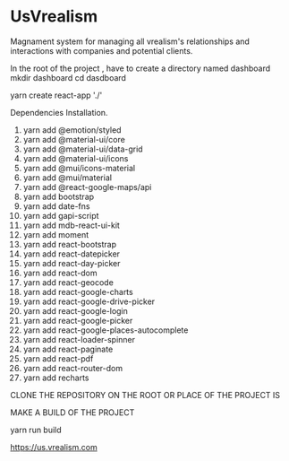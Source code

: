 # UsVrealism
Magnament system for managing all  vrealism's relationships and interactions with companies and potential clients.

In the root of the project , have to create a directory named dashboard mkdir dashboard 
cd dasdboard

yarn create react-app './'

Dependencies Installation.

1. yarn add @emotion/styled
2. yarn add @material-ui/core
3. yarn add @material-ui/data-grid
4. yarn add @material-ui/icons
5. yarn add @mui/icons-material
6. yarn add @mui/material
7. yarn add @react-google-maps/api
8. yarn add bootstrap
9. yarn add date-fns
10. yarn add gapi-script
11. yarn add mdb-react-ui-kit
12. yarn add moment
13. yarn add react-bootstrap
14. yarn add react-datepicker
15. yarn add react-day-picker
16. yarn add react-dom
17. yarn add react-geocode
18. yarn add react-google-charts
19. yarn add react-google-drive-picker
20. yarn add react-google-login
21. yarn add react-google-picker
22. yarn add react-google-places-autocomplete
23. yarn add react-loader-spinner
24. yarn add react-paginate
25. yarn add react-pdf
26. yarn add react-router-dom
27. yarn add recharts

CLONE THE REPOSITORY ON THE ROOT OR PLACE OF THE PROJECT IS

MAKE A BUILD OF THE PROJECT

yarn run build

<a href target="_blank">https://us.vrealism.com<a/>


















